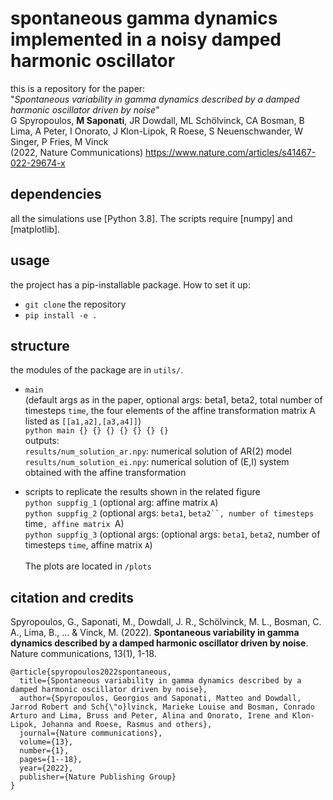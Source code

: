 # spontaneous gamma dynamics implemented in a noisy damped harmonic oscillator

this is a repository for the paper:
<br/> "*Spontaneous variability in gamma dynamics described by a damped harmonic oscillator driven by noise*"<br/>
G Spyropoulos, **M Saponati**, JR Dowdall, ML Schölvinck, CA Bosman, B Lima, A Peter, I Onorato, J Klon-Lipok, R Roese, S Neuenschwander, W Singer, P Fries, M Vinck <br/>
(2022, Nature Communications)
https://www.nature.com/articles/s41467-022-29674-x

## dependencies
all the simulations use [Python 3.8]. The scripts require [numpy] and [matplotlib].

## usage
the project has a pip-installable package. How to set it up:

- `git clone` the repository 
- `pip install -e . `

## structure  

the modules of the package are in `utils/`.

* `main` <br/>
(default args as in the paper, optional args: beta1, beta2, total number of timesteps `time`, the four elements of the affine transformation matrix A listed as `[[a1,a2],[a3,a4]]`)<br/>
`python main {} {} {} {} {} {} {}` <br/>
outputs: <br/>
`results/num_solution_ar.npy`: numerical solution of AR(2) model <br/>
`results/num_solution_ei.npy`: numerical solution of (E,I) system obtained with the affine transformation

* scripts to replicate the results shown in the related figure<br/>
`python suppfig_1` (optional arg: affine matrix `A`) <br/>
`python suppfig_2` (optional args: `beta1`, `beta2``, number of timesteps `time`, affine matrix `A) <br/>
`python suppfig_3` (optional args: (optional args: `beta1`, `beta2`, number of timesteps `time`, affine matrix `A`) <br/><br/>
The plots are located in `/plots`


 ## citation and credits
Spyropoulos, G., Saponati, M., Dowdall, J. R., Schölvinck, M. L., Bosman, C. A., Lima, B., ... & Vinck, M. (2022). 
**Spontaneous variability in gamma dynamics described by a damped harmonic oscillator driven by noise**. Nature communications, 13(1), 1-18.<br/>
```
@article{spyropoulos2022spontaneous,
  title={Spontaneous variability in gamma dynamics described by a damped harmonic oscillator driven by noise},
  author={Spyropoulos, Georgios and Saponati, Matteo and Dowdall, Jarrod Robert and Sch{\"o}lvinck, Marieke Louise and Bosman, Conrado Arturo and Lima, Bruss and Peter, Alina and Onorato, Irene and Klon-Lipok, Johanna and Roese, Rasmus and others},
  journal={Nature communications},
  volume={13},
  number={1},
  pages={1--18},
  year={2022},
  publisher={Nature Publishing Group}
}
```


